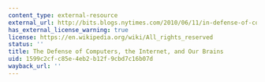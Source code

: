 ```yaml
---
content_type: external-resource
external_url: http://bits.blogs.nytimes.com/2010/06/11/in-defense-of-computers-the-internet-and-our-brains/
has_external_license_warning: true
license: https://en.wikipedia.org/wiki/All_rights_reserved
status: ''
title: The Defense of Computers, the Internet, and Our Brains
uid: 1599c2cf-c85e-4eb2-b12f-9cbd7c16b07d
wayback_url: ''
---
```

